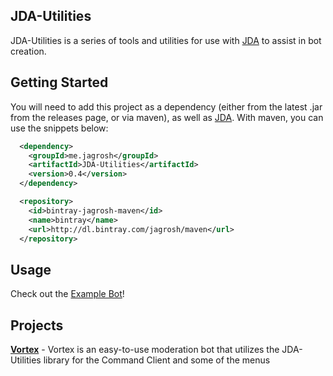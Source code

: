 ## JDA-Utilities
JDA-Utilities is a series of tools and utilities for use with [JDA](https://github.com/DV8FromTheWorld/JDA) to assist in bot creation.

## Getting Started
You will need to add this project as a dependency (either from the latest .jar from the releases page, or via maven), as well as [JDA](https://github.com/DV8FromTheWorld/JDA). With maven, you can use the snippets below:
```xml
  <dependency>
    <groupId>me.jagrosh</groupId>
    <artifactId>JDA-Utilities</artifactId>
    <version>0.4</version>
  </dependency>
```
```xml
  <repository>
    <id>bintray-jagrosh-maven</id>
    <name>bintray</name>
    <url>http://dl.bintray.com/jagrosh/maven</url>
  </repository>
```

## Usage
Check out the [Example Bot](https://github.com/jagrosh/ExampleBot)!

## Projects
[**Vortex**](https://github.com/jagrosh/Vortex) - Vortex is an easy-to-use moderation bot that utilizes the JDA-Utilities library for the Command Client and some of the menus
